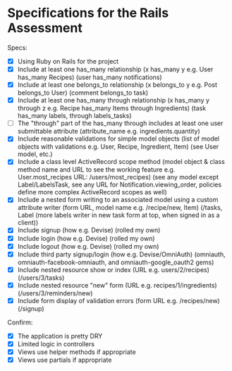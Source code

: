 # Specifications for the Rails Assessment

Specs:
- [x] Using Ruby on Rails for the project
- [x] Include at least one has_many relationship (x has_many y e.g. User has_many Recipes) (user has_many notifications)
- [x] Include at least one belongs_to relationship (x belongs_to y e.g. Post belongs_to User) (comment belongs_to task)
- [x] Include at least one has_many through relationship (x has_many y through z e.g. Recipe has_many Items through Ingredients) (task has_many labels, through labels_tasks)
- [ ] The "through" part of the has_many through includes at least one user submittable attribute (attribute_name e.g. ingredients.quantity)
- [x] Include reasonable validations for simple model objects (list of model objects with validations e.g. User, Recipe, Ingredient, Item) (see User model, etc.)
- [x] Include a class level ActiveRecord scope method (model object & class method name and URL to see the working feature e.g. User.most_recipes URL: /users/most_recipes) (see any model except Label/LabelsTask, see any URL for Notification.viewing_order, policies define more complex ActiveRecord scopes as well)
- [x] Include a nested form writing to an associated model using a custom attribute writer (form URL, model name e.g. /recipe/new, Item) (/tasks, Label (more labels writer in new task form at top, when signed in as a client))
- [x] Include signup (how e.g. Devise) (rolled my own)
- [x] Include login (how e.g. Devise) (rolled my own)
- [x] Include logout (how e.g. Devise) (rolled my own)
- [x] Include third party signup/login (how e.g. Devise/OmniAuth) (omniauth, omniauth-facebook-omniauth, and omniauth-google_oauth2 gems)
- [x] Include nested resource show or index (URL e.g. users/2/recipes) (/users/3/tasks)
- [x] Include nested resource "new" form (URL e.g. recipes/1/ingredients) (/users/3/reminders/new)
- [x] Include form display of validation errors (form URL e.g. /recipes/new) (/signup)

Confirm:
- [x] The application is pretty DRY
- [x] Limited logic in controllers
- [x] Views use helper methods if appropriate
- [x] Views use partials if appropriate
